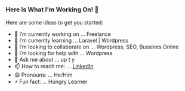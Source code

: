 ### Here is What I'm Working On! 👋

Here are some ideas to get you started:

- 🔭 I’m currently working on ... Freelance
- 🌱 I’m currently learning ... Laravel | Wordpress
- 👯 I’m looking to collaborate on ... Wordpress, SEO, Bussines Online
- 🤔 I’m looking for help with ... Wordpress
- 💬 Ask me about ... up t y
- 📫 How to reach me: ... [LinkedIn](https://www.linkedin.com/in/adityabrillian/)
- 😄 Pronouns: ... He/Him
- ⚡ Fun fact: ... Hungry Learner

